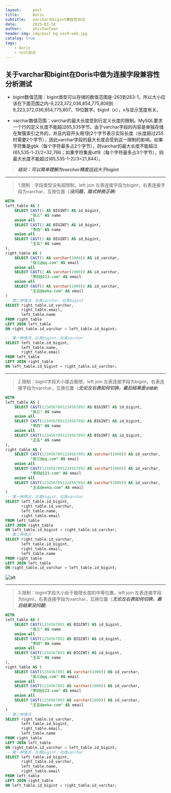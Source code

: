 ```yaml
---
layout:     post
title:      Doris
subtitle:   varchar与bigint兼容性测试
date:       2025-03-18
author:     shichaofaan
header-img: img/post-bg-ios9-web.jpg
catalog: true
tags:
    - Doris
    - test测试
---
```


## 关于varchar和bigint在Doris中做为连接字段兼容性分析测试

* bigint数值范围：bigint类型可以存储的数值范围是-263到263-1，所以大小应该在下面范围之内-9,223,372,036,854,775,808到9,223,372,036,854,775,807，19位数字。bigint（x），x与显示宽度有关。

* varchar数值范围：varchar的最大长度受到行定义长度的限制。MySQL要求一个行的定义长度不能超过65,535字节。由于varchar字段的内容是单独存储在聚簇索引之外的，并且内容开头用1到2个字节表示实际长度（长度超过255时需要2个字节），因此varchar字段的最大长度会受到这一限制的影响。如果字符集是gbk（每个字符最多占2个字节），则varchar的最大长度不能超过(65,535-1-2)/2=32,766；如果字符集是utf8（每个字符最多占3个字节），则最大长度不能超过(65,535-1-2)/3=21,844）。

>***结论：可以简单理解为varchar精度远远大于bigint***
***
>1.限制：字段类型没有超限制，left join 左表连接字段为bigint，右表连接字段为varchar，互换位置（***没问题，隐式转换正确***）

```SQL
WITH
left_table AS (  
    SELECT CAST(1 AS BIGINT) AS id_bigint,  
           "张三" AS name  
    union all
    SELECT CAST(2 AS BIGINT) AS id_bigint,  
           "李四" AS name
    union all
    SELECT CAST(3 AS BIGINT) AS id_bigint,  
           "王五" AS name
),
right_table AS (
	SELECT CAST(1 AS varchar(1000)) AS id_varchar,  
           "张三@qq.com" AS email  
    union all
    SELECT CAST(2 AS varchar(1000)) AS id_varchar,  
           "李四@123.com" AS email
    union all
    SELECT CAST(3 AS varchar(1000)) AS id_varchar,  
           "王五@eeka.com" AS email 
)
-- 第二种情况，左表varchar，右表bigint
SELECT right_table.id_varchar,  
       right_table.email,  
       left_table.name
FROM right_table  
LEFT JOIN left_table  
ON right_table.id_varchar = left_table.id_bigint;

-- 第一种情况，左表bigint，右表varchar
SELECT left_table.id_bigint,  
       left_table.name,  
       right_table.email  
FROM left_table  
LEFT JOIN right_table  
ON left_table.id_bigint = right_table.id_varchar;
```
***
>2.限制：bigint字段大小接近极限，left join 左表连接字段为bigint，右表连接字段为varchar，互换位置（***无论左右表如何切换，最后结果是``全链接``***）

```SQL
WITH
left_table AS (  
    SELECT CAST(1234567891234567891 AS BIGINT) AS id_bigint,  
           "张三" AS name  
    union all
    SELECT CAST(1234567891234567892 AS BIGINT) AS id_bigint,  
           "李四" AS name
    union all
    SELECT CAST(1234567891234567893 AS BIGINT) AS id_bigint,  
           "王五" AS name
),
right_table AS (
	SELECT CAST(1234567891234567891 AS varchar(1000)) AS id_varchar,  
           "张三@qq.com" AS email  
    union all
    SELECT CAST(1234567891234567892 AS varchar(1000)) AS id_varchar,  
           "李四@123.com" AS email
    union all
    SELECT CAST(1234567891234567893 AS varchar(1000)) AS id_varchar,  
           "王五@eeka.com" AS email 
)
-- 第一种情况，左表bigint，右表varchar
SELECT left_table.id_bigint, 
	   right_table.id_varchar,
       left_table.name,  
       right_table.email  
FROM left_table  
LEFT JOIN right_table  
ON left_table.id_bigint = right_table.id_varchar;
-- 第二种情况
SELECT right_table.id_varchar, 
	   left_table.id_bigint, 
       right_table.email,  
       left_table.name
FROM right_table  
LEFT JOIN left_table  
ON right_table.id_varchar = left_table.id_bigint;
```

![alt](https://shichaofaan.github.io/_posts/img/2025-03-18/img001.png)
***
>3.限制：bigint字段大小处于极限长度的中等位置，left join 左表连接字段为bigint，右表连接字段为varchar，互换位置（***无论左右表如何切换，最后结果没问题***）
```SQL
WITH
left_table AS (  
    SELECT CAST(1234567891 AS BIGINT) AS id_bigint,  
           "张三" AS name  
    union all
    SELECT CAST(1234567892 AS BIGINT) AS id_bigint,  
           "李四" AS name
    union all
    SELECT CAST(1234567893 AS BIGINT) AS id_bigint,  
           "王五" AS name
),
right_table AS (
	SELECT CAST(1234567891 AS varchar(1000)) AS id_varchar,  
           "张三@qq.com" AS email  
    union all
    SELECT CAST(1234567892 AS varchar(1000)) AS id_varchar,  
           "李四@123.com" AS email
    union all
    SELECT CAST(1234567893 AS varchar(1000)) AS id_varchar,  
           "王五@eeka.com" AS email 
)
-- 第二种情况
SELECT right_table.id_varchar, 
	   left_table.id_bigint, 
       right_table.email,  
       left_table.name
FROM right_table  
LEFT JOIN left_table  
ON right_table.id_varchar = left_table.id_bigint;
-- 第一种情况，左表bigint，右表varchar
SELECT left_table.id_bigint, 
	   right_table.id_varchar,
       left_table.name,  
       right_table.email  
FROM left_table  
LEFT JOIN right_table  
ON left_table.id_bigint = right_table.id_varchar;
```